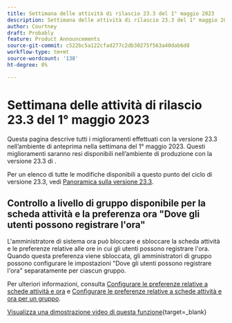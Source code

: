 ```yaml
---
title: Settimana delle attività di rilascio 23.3 del 1° maggio 2023
description: Settimana delle attività di rilascio 23.3 del 1° maggio 2023
author: Courtney
draft: Probably
feature: Product Announcements
source-git-commit: c522bc5a122cfad277c2db30275f563a40dab6d8
workflow-type: tm+mt
source-wordcount: '138'
ht-degree: 0%

---
```


# Settimana delle attività di rilascio 23.3 del 1° maggio 2023

Questa pagina descrive tutti i miglioramenti effettuati con la versione 23.3 nell’ambiente di anteprima nella settimana del 1° maggio 2023. Questi miglioramenti saranno resi disponibili nell’ambiente di produzione con la versione 23.3 di .

Per un elenco di tutte le modifiche disponibili a questo punto del ciclo di versione 23.3, vedi [Panoramica sulla versione 23.3](/help/quicksilver/product-announcements/product-releases/23.3-release-activity/23-3-release-overview.md).

## Controllo a livello di gruppo disponibile per la scheda attività e la preferenza ora &quot;Dove gli utenti possono registrare l&#39;ora&quot;

L&#39;amministratore di sistema ora può bloccare e sbloccare la scheda attività e le preferenze relative alle ore in cui gli utenti possono registrare l&#39;ora. Quando questa preferenza viene sbloccata, gli amministratori di gruppo possono configurare le impostazioni &quot;Dove gli utenti possono registrare l&#39;ora&quot; separatamente per ciascun gruppo.

Per ulteriori informazioni, consulta [Configurare le preferenze relative a schede attività e ora](/help/quicksilver/administration-and-setup/set-up-workfront/configure-timesheets-schedules/timesheet-and-hour-preferences.md) e [Configurare le preferenze relative a schede attività e ora per un gruppo](/help/quicksilver/administration-and-setup/manage-groups/create-and-manage-groups/configure-timesheet-hour-preferences-group.md).

[Visualizza una dimostrazione video di questa funzione](https://video.tv.adobe.com/v/3419111/){target=_blank}
